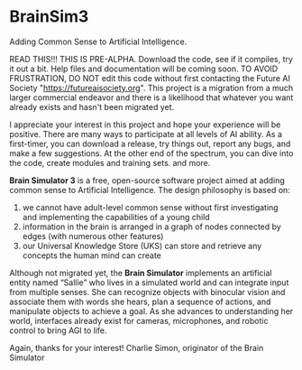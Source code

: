 # BrainSim3
Adding Common Sense to Artificial Intelligence.

READ THIS!!! THIS IS PRE-ALPHA.  Download the code, see if it compiles, try it out a bit. Help files and documentation will be coming soon. 
TO AVOID FRUSTRATION, DO NOT edit this code without first contacting the Future AI Society "https://futureaisociety.org".  This project is a migration from a much larger commercial endeavor and there is a likelihood that whatever you want already exists and hasn't been migrated yet.

I appreciate your interest in this project and hope your experience will be positive. There are many ways to participate at all levels of AI ability. As a first-timer, you can download a release, try things out, report any bugs, and make a few suggestions. At the other end of the spectrum, you can dive into the code, create modules and training sets. and more.

**Brain Simulator 3** is a free, open-source software project aimed at adding common sense to  Artificial Intelligence. The design philosophy is based on:
1. we cannot have adult-level common sense without first investigating and implementing the capabilities of a young child
2. information in the brain is arranged in a graph of nodes connected by edges (with numerous other features)
3. our Universal Knowledge Store (UKS) can store and retrieve any concepts the human mind can create

Although not migrated yet, the **Brain Simulator** implements an artificial entity named “Sallie” who lives in a simulated world and can integrate input from multiple senses. She can recognize objects with binocular vision and associate them with words she hears, plan a sequence of actions, and manipulate objects to achieve a goal. As she advances to understanding her world, interfaces already exist for cameras, microphones, and robotic control to bring AGI to life.

Again, thanks for your interest!
Charlie Simon, originator of the Brain Simulator
